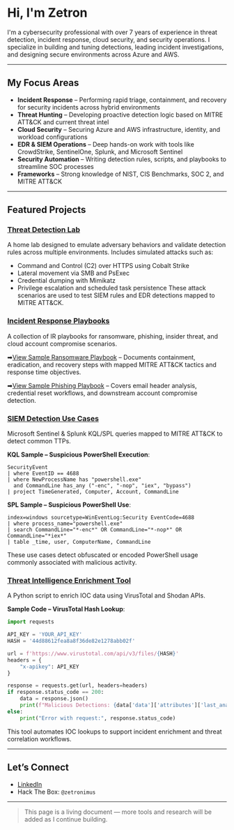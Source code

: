 # Hi, I'm Zetron

I'm a cybersecurity professional with over 7 years of experience in threat detection, incident response, cloud security, and security operations. I specialize in building and tuning detections, leading incident investigations, and designing secure environments across Azure and AWS.

---

## My Focus Areas

- **Incident Response** – Performing rapid triage, containment, and recovery for security incidents across hybrid environments
- **Threat Hunting** – Developing proactive detection logic based on MITRE ATT&CK and current threat intel
- **Cloud Security** – Securing Azure and AWS infrastructure, identity, and workload configurations
- **EDR & SIEM Operations** – Deep hands-on work with tools like CrowdStrike, SentinelOne, Splunk, and Microsoft Sentinel
- **Security Automation** – Writing detection rules, scripts, and playbooks to streamline SOC processes
- **Frameworks** – Strong knowledge of NIST, CIS Benchmarks, SOC 2, and MITRE ATT&CK

---

## Featured Projects

### [Threat Detection Lab](./threat-detection-lab/README.md)
A home lab designed to emulate adversary behaviors and validate detection rules across multiple environments. Includes simulated attacks such as:
- Command and Control (C2) over HTTPS using Cobalt Strike
- Lateral movement via SMB and PsExec
- Credential dumping with Mimikatz
- Privilege escalation and scheduled task persistence
These attack scenarios are used to test SIEM rules and EDR detections mapped to MITRE ATT&CK.

### [Incident Response Playbooks](./incident-response-playbooks/README.md)
A collection of IR playbooks for ransomware, phishing, insider threat, and cloud account compromise scenarios. 

➡[View Sample Ransomware Playbook](./incident-response-playbooks/ransomware-playbook.md) – Documents containment, eradication, and recovery steps with mapped MITRE ATT&CK tactics and response time objectives.

➡[View Sample Phishing Playbook](./incident-response-playbooks/phishing-playbook.md) – Covers email header analysis, credential reset workflows, and downstream account compromise detection.

### [SIEM Detection Use Cases](./siem-detection-use-cases/README.md)
Microsoft Sentinel & Splunk KQL/SPL queries mapped to MITRE ATT&CK to detect common TTPs.

**KQL Sample – Suspicious PowerShell Execution**:
```kql
SecurityEvent
| where EventID == 4688
| where NewProcessName has "powershell.exe"
  and CommandLine has_any ("-enc", "-nop", "iex", "bypass")
| project TimeGenerated, Computer, Account, CommandLine
```

**SPL Sample – Suspicious PowerShell Use**:
```spl
index=windows sourcetype=WinEventLog:Security EventCode=4688
| where process_name="powershell.exe"
| search CommandLine="*-enc*" OR CommandLine="*-nop*" OR CommandLine="*iex*"
| table _time, user, ComputerName, CommandLine
```

These use cases detect obfuscated or encoded PowerShell usage commonly associated with malicious activity.

### [Threat Intelligence Enrichment Tool](./threat-intel-enrichment/README.md)
A Python script to enrich IOC data using VirusTotal and Shodan APIs.

**Sample Code – VirusTotal Hash Lookup**:
```python
import requests

API_KEY = 'YOUR_API_KEY'
HASH = '44d88612fea8a8f36de82e1278abb02f'

url = f'https://www.virustotal.com/api/v3/files/{HASH}'
headers = {
    "x-apikey": API_KEY
}

response = requests.get(url, headers=headers)
if response.status_code == 200:
    data = response.json()
    print(f"Malicious Detections: {data['data']['attributes']['last_analysis_stats']['malicious']}")
else:
    print("Error with request:", response.status_code)
```
This tool automates IOC lookups to support incident enrichment and threat correlation workflows.

---

## Let’s Connect
- [LinkedIn](https://linkedin.com/in/zetron-cakha)
- Hack The Box: `@zetronimus`

---

> This page is a living document — more tools and research will be added as I continue building.
